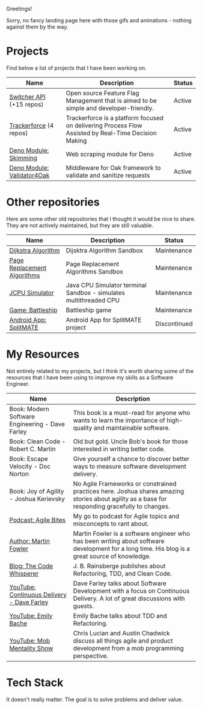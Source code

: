 Greetings!

Sorry, no fancy landing page here with those gifs and animations - nothing against them by the way. 

# Projects
Find below a list of projects that I have been working on.

| Name | Description | Status |
| ---- | ----------- | ------ |
| [Switcher API](https://github.com/switcherapi) (+15 repos) | Open source Feature Flag Management that is aimed to be simple and developer-friendly. | Active |
| [Trackerforce](https://github.com/trackerforce) (4 repos) | Trackerforce is a platform focused on delivering Process Flow Assisted by Real-Time Decision Making | Active |
| [Deno Module: Skimming](https://github.com/petruki/skimming) | Web scraping module for Deno | Active |
| [Deno Module: Validator4Oak](https://github.com/petruki/validator4oak) | Middleware for Oak framework to validate and sanitize requests | Active |

# Other repositories
Here are some other old repositories that I thought it would be nice to share. They are not actively maintained, but they are still valuable.

| Name | Description | Status |
| ---- | ----------- | ------ |
| [Dijkstra Algorithm](https://github.com/petruki/dijkstra-algorithm) | Dijsktra Algorithm Sandbox | Maintenance |
| [Page Replacement Algorithms](https://github.com/petruki/page-replacement-algorithm) | Page Replacement Algorithms Sandbox | Maintenance |
| [JCPU Simulator](https://github.com/petruki/jcpu-simulator) | Java CPU Simulator terminal Sandbox - simulates multithreaded CPU | Maintenance |
| [Game: Battleship](https://github.com/petruki/battleship-java) | Battleship game | Maintenance |
| [Android App: SplitMATE](https://github.com/trackerforce/splitmate-android-app) | Android App for SplitMATE project | Discontinued |

# My Resources
Not entirely related to my projects, but I think it's worth sharing some of the resources that I have been using to improve my skills as a Software Engineer.

| Name | Description |
| ---- | ----------- |
| Book: Modern Software Engineering - Dave Farley | This book is a must-read for anyone who wants to learn the importance of high-quality and maintainable software. |
| Book: Clean Code - Robert C. Martin | Old but gold. Uncle Bob's book for those interested in writing better code. |
| Book: Escape Velocity - Doc Norton | Give yourself a chance to discover better ways to measure software development delivery. |
| Book: Joy of Agility - Joshua Kerievsky | No Agile Frameworks or constrained practices here. Joshua shares amazing stories about agility as a base for responding gracefully to changes. |
| [Podcast: Agile Bites](https://www.integrityinspired.com/agile-bites-podcast) | My go to podcast for Agile topics and misconcepts to rant about. |
| [Author: Martin Fowler](https://martinfowler.com/) | Martin Fowler is a software engineer who has been writing about software development for a long time. His blog is a great source of knowledge. |
| [Blog: The Code Whisperer](https://blog.thecodewhisperer.com/) | J. B. Rainsberge publishes about Refactoring, TDD, and Clean Code. |
| [YouTube: Continuous Delivery - Dave Farley](https://www.youtube.com/@ContinuousDelivery) | Dave Farley talks about Software Development with a focus on Continuous Delivery. A lot of great discussions with guests. |
| [YouTube: Emily Bache](https://www.youtube.com/@EmilyBache-tech-coach) | Emily Bache talks about TDD and Refactoring. |
| [YouTube: Mob Mentality Show](https://www.youtube.com/@mobmentalityshow) | Chris Lucian and Austin Chadwick discuss all things agile and product development from a mob programming perspective. |

# Tech Stack
It doesn't really matter. The goal is to solve problems and deliver value.